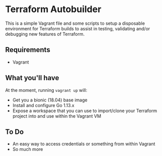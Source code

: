 # Terraform Autobuilder

This is a simple Vagrant file and some scripts to setup a disposable environment for Terraform builds to assist in testing, validating and/or debugging new features of Terraform.

## Requirements
- Vagrant

## What you'll have

At the moment, running `vagrant up` will:
- Get you a bionic (18.04) base image
- Install and configure Go 1.13.x 
- Expose a workspace that you can use to import/clone your Terraform project into and use within the Vagrant VM


## To Do
- An easy way to access credentials or something from within Vagrant
- So much more